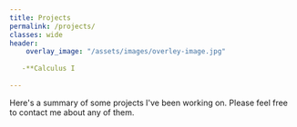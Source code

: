 ```yaml
---
title: Projects
permalink: /projects/
classes: wide
header:
    overlay_image: "/assets/images/overley-image.jpg"
    
   -**Calculus I
    
---
```

Here's a summary of some projects I've been working on. Please feel free to contact me about any of them. 

